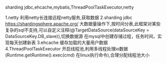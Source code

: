 
sharding jdbc,ehcache,mybatis,ThreadPoolTaskExecutor,netty




1.netty
利用netty长连接远程netty服务,获取数据
2.sharding jdbc
https://shardingsphere.apache.org/
大数据量操作下,按时间分表,此框架对某些复杂的sql不支持,可以自定义注释(@TargetDataSource(dataSourceKey = DataSourceKey.DB_slave)),切换数据源
在mysql中创建存储过程，任务时间，实现每天创建新表
3.ehcache
缓存加载的大量用户数据
4.ThreadPoolTaskExecutor
开启线程池,利用多线程处理io数据(Runtime.getRuntime().exec(cmd) 在linux执行命令),合理分配线程池大小
